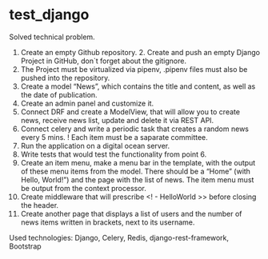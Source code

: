 # test_django
Solved technical problem. 
1. Create an empty Github repository. 2. Create and push an empty Django Project in GitHub, don`t forget about the gitignore. 
3. The Project must be virtualized via pipenv, .pipenv files must also be pushed into the repository. 
4. Create a model “News”, which contains the title and content, as well as the date of publication. 
5. Create an admin panel and customize it. 
6. Connect DRF and create a ModelView, that will allow you to create news, receive news list, update and delete it via REST API. 
7. Connect celery and write a periodic task that creates a random news every 5 mins. ! Each item must be a saparate committee. 
8. Run the application on a digital ocean server. 
9. Write tests that would test the functionality from point 6.  
10. Create an item menu, make a menu bar in the template, with the output of these menu items from the model. There should be a “Home” (with Hello, World!”) and the page with the list of news. The item menu must be output from the context processor.  
11. Create middleware that will prescribe <! - HelloWorld >> before closing the header. 
12. Create another page that displays a list of users and the number of news items written in brackets, next to its username.

Used technologies: Django, Celery, Redis, django-rest-framework, Bootstrap
